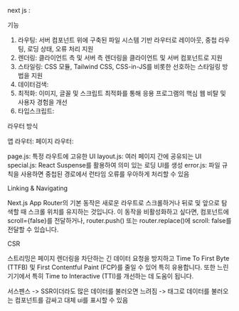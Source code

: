 next js
: 

기능
1. 라우팅: 서버 컴포넌트 위에 구축된 파일 시스템 기반 라우터로 레이아웃, 중첩 라우팅, 로딩 상태, 오류 처리 지원
2. 렌더링: 클라이언트 측 및 서버 측 렌더링을 클라이언트 및 서버 컴포넌트로 지원
3. 스타일링: CSS 모듈, Tailwind CSS, CSS-in-JS를 비롯한 선호하는 스타일링 방법을 지원
5. 데이터검색: 
6. 최적화: 이미지, 글꼴 및 스크립트 최적화를 통해 응용 프로그램의 핵심 웹 비탈 및 사용자 경험을 개선
7. 타입스크립트: 

라우터 방식

앱 라우터: 
페이지 라우터: 



page.js: 특정 라우트에 고유한 UI 
layout.js: 여러 페이지 간에 공유되는 UI
special.js: React Suspense를 활용하여 의미 있는 로딩 UI를 생성
error.js: 파일 규칙을 사용하면 중첩된 경로에서 런타임 오류를 우아하게 처리할 수 있음

Linking & Navigating

Next.js App Router의 기본 동작은 새로운 라우트로 스크롤하거나 뒤로 및 앞으로 탐색할 때 스크롤 위치를 유지하는 것입니다. 이 동작을 비활성화하고 싶다면, <Link> 컴포넌트에 scroll={false}를 전달하거나, router.push() 또는 router.replace()에 scroll: false를 전달할 수 있습니다.

CSR

스트리밍은 페이지 렌더링을 차단하는 긴 데이터 요청을 방지하고 Time To First Byte (TTFB) 및 First Contentful Paint (FCP)를 줄일 수 있어 특히 유용합니다. 또한 느린 기기에서 특히 Time to Interactive (TTI)를 개선하는 데 도움이 됩니다.

서스펜스
-> SSR이더라도 많은 데이터를 불러오면 느려짐
-> <Suspense>태그로 데이터를 불러오는 컴포넌트를 감싸고 대체 ui를 표시할 수 있음



